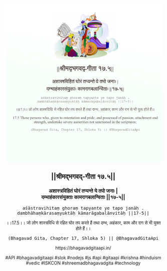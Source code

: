 <img src="../../asset/BG_17_5.png"/>
<center><h2>||श्रीमद्‍भगवद्‍-गीता १७.५||</h2>
<h3>अशास्त्रविहितं घोरं तप्यन्ते ये तपो जनाः |<br/>दम्भाहंकारसंयुक्ताः कामरागबलान्विताः ||१७-५||</h3>
<pre>aśāstravihitaṃ ghoraṃ tapyante ye tapo janāḥ .<br/>dambhāhaṃkārasaṃyuktāḥ kāmarāgabalānvitāḥ ||17-5||</pre>
<p>।।17.5।। जो लोग शास्त्रविधि से रहित घोर तप करते हैं तथा दम्भ, अहंकार, काम और राग से भी युक्त होते हैं।।</p>
<pre>(Bhagavad Gita, Chapter 17, Shloka 5) || @BhagavadGitaApi</pre><p>https://bhagavadgitaapi.in/</p><p>#API #bhagavadgitaapi #slok #nodejs #js #api #gitaapi #krishna #hinduism #vedic #ISKCON #shreemadbhagavadgita #technology</p></center>